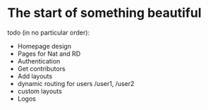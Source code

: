 # The start of something beautiful
todo (in no particular order):
* Homepage design
* Pages for Nat and RD
* Authentication
* Get contributors
* Add layouts
* dynamic routing for users /user1, /user2
* custom layouts
* Logos